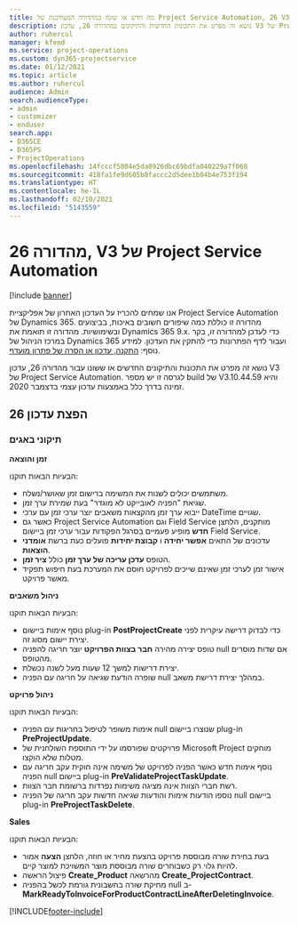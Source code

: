 ```yaml
---
title: מה חדש או שונה במהדורה המעודכנת של Project Service Automation, 26 V3
description: נושא זה מפרט את התכונות החדשות והתיקונים במהדורה 26, עדכון V3 של Project Service Automation.
author: ruhercul
manager: kfend
ms.service: project-operations
ms.custom: dyn365-projectservice
ms.date: 01/12/2021
ms.topic: article
ms.author: ruhercul
audience: Admin
search.audienceType:
- admin
- customizer
- enduser
search.app:
- D365CE
- D365PS
- ProjectOperations
ms.openlocfilehash: 14fcccf5804e5da0926dbc69bdfa040229a7f068
ms.sourcegitcommit: 418fa1fe9d605b8faccc2d5dee1b04b4e753f194
ms.translationtype: HT
ms.contentlocale: he-IL
ms.lasthandoff: 02/10/2021
ms.locfileid: "5143559"
---
```

# <a name="project-service-automation-update-release-26-v3"></a>מהדורה 26, V3 של Project Service Automation

[!include [banner](../includes/psa-now-project-operations.md)]

אנו שמחים להכריז על העדכון האחרון של אפליקציית Project Service Automation של Dynamics 365. מהדורה זו כוללת כמה שיפורים חשובים באיכות, בביצועים ובשימושיות. מהדורה זו תואמת את Dynamics 365 9.x. כדי לעדכן למהדורה זו, בקר במרכז הניהול של Dynamics 365 ועבור לדף הפתרונות כדי להתקין את העדכון. למידע נוסף: [התקנה, עדכון או הסרה של פתרון מועדף](https://docs.microsoft.com/power-platform/admin/install-remove-preferred-solution).

נושא זה מפרט את התכונות והתיקונים החדשים או ששונו עבור מהדורה 26, עדכון V3 של Project Service Automation. לגרסה זו יש מספר build של V3.10.44.59 והיא זמינה בדרך כלל באמצעות עדכון עצמי בדצמבר 2020.

## <a name="update-release-26"></a>הפצת עדכון 26

### <a name="bug-fixes"></a>תיקוני באגים

**זמן והוצאה**

הבעיות הבאות תוקנו:

- משתמשים יכולים לשנות את המשימה ברישום זמן שאושר/נשלח.
- שגיאת "הפניה לאובייקט לא מוגדר" בעת שמירת ערך זמן.
- ייבוא ערך זמן מהקצאות משאבים יוצר ערכי זמן עם ערכי DateTime שגויים.
- כאשר גם Project Service Automation וגם Field Service מותקנים, הלחצן **חדש** מופיע פעמיים בסרגל הפקודות עבור ערכי זמן ביישום Field Service.
- עדכונים של התאים **אפשר יחידה** ו **קבוצת יחידות** פועלים כעת ברשת **אומדני הוצאות**.
- הטופס **עדכן עריכה של ערך זמן** כולל **ציר זמן**.
- אישור זמן לערכי זמן שאינם שייכים לפרויקט חוסם את המערכת בעת חיפוש תפקיד מאשר פרויקט.

**ניהול משאבים**

הבעיות הבאות תוקנו:

- נוסף אימות ביישום plug-in **PostProjectCreate** כדי לבדוק דרישה עיקרית לפני יצירת יישום מסוג זה.
- טופס יצירה מהירה **חבר בצוות הפרויקט** יוצר חריגה להפניה null אם שדות מוסרים מהטופס.
- יצירת דרישות למשך 12 שעות מעל לשנה נכשלת.
- שופרה הודעת שגיאה על חריגה עם הפניה null במהלך יצירת דרישת משאב.

**ניהול פרויקט**

הבעיות הבאות תוקנו:

- אימות משופר לטיפול בחריגות עם הפניה null שנוצרו ביישום plug-in **PreProjectUpdate**.
- פרויקטים שפורסמו על ידי התוספת השולחנית של Microsoft Project מוחקים מטלות שלא הוקצו.
- נוסף אימות חדש כאשר הפניה לפרויקט של משימה אינה חוקית עקב חריגה עם הפניה null ביישום plug-in **PreValidateProjectTaskUpdate**.
- רשת חברי הצוות אינה מציגה משימות נפרדות ברשומת חבר הצוות.
- נוספו הודעות אימות והודעות שגיאה חדשות עקב חריגה של הפניה null ביישום plug-in **PreProjectTaskDelete**.

**Sales**

הבעיות הבאות תוקנו:

- בעת בחירת שורה מבוססת פרויקט בהצעת מחיר או חוזה, הלחצן **הצעה** אמור להיות גלוי רק כשבוחרים שורה מבוססת מוצר המשויכת למוצר קיים.
- פיצול הראשה **Create_Product** מהרשאה **Create_ProjectContract**.
- מחיקת שורה בחשבונית גורמת לכשל בהפניה null ב- **MarkReadyToInvoiceForProductContractLineAfterDeletingInvoice**.


[!INCLUDE[footer-include](../includes/footer-banner.md)]
